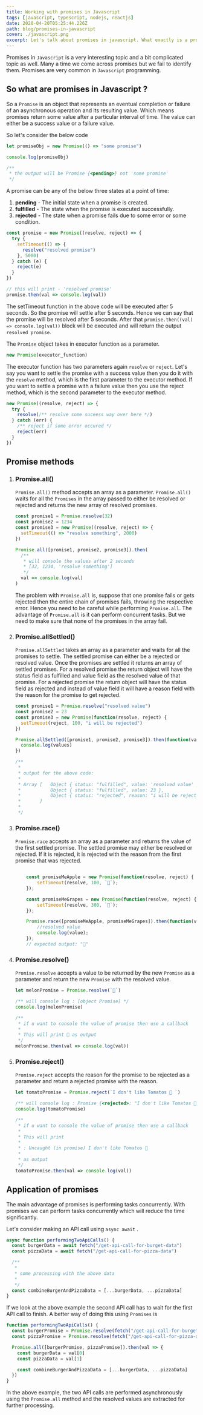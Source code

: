 ```yaml
---
title: Working with promises in Javascript
tags: [javascript, typescript, nodejs, reactjs]
date: 2020-04-20T05:25:44.226Z
path: blog/promises-in-javascript
cover: ./javascript.png
excerpt: Let's talk about promises in javascript. What exactly is a promise in javascript and how to handle promises. This article will talk about the different methods to resolve promises.
---
```


Promises in `Javascript` is a very interesting topic and a bit complicated topic as well. Many a time we come across promises but we fail to identify them. Promises are very common in `Javascript` programming.

## So what are promises in Javascript ?

So a `Promise` is an object that represents an eventual completion or failure of an asynchronous operation and its resulting value. Which means promises return some value after a particular interval of time. The value can either be a success value or a failure value.

So let's consider the below code

```javascript
let promiseObj = new Promise(() => "some promise")

console.log(promiseObj)

/**
 * the output will be Promise {<pending>} not 'some promise'
 */
```

A promise can be any of the below three states at a point of time:

1. **pending** - The initial state when a promise is created.
2. **fulfilled** - The state when the promise is executed successfully.
3. **rejected** - The state when a promise fails due to some error or some condition.

```javascript
const promise = new Promise((resolve, reject) => {
  try {
    setTimeout(() => {
      resolve("resolved promise")
    }, 5000)
  } catch (e) {
    reject(e)
  }
})

// this will print - 'resolved promise'
promise.then(val => console.log(val))
```

The setTimeout function in the above code will be executed after 5 seconds. So the promise will settle after 5 seconds. Hence we can say that the promise will be resolved after 5 seconds. After that `promise.then((val) => console.log(val))` block will be executed and will return the output `resolved promise`.

The `Promise` object takes in executor function as a parameter.

```javascript
new Promise(executor_function)
```

The executor function has two parameters again `resolve` or `reject`. Let's say you want to settle the promise with a success value then you do it with the `resolve` method, which is the first parameter to the executor method. If you want to settle a promise with a failure value then you use the reject method, which is the second parameter to the executor method.

```javascript
new Promise((resolve, reject) => {
  try {
    resolve(/** resolve some suceess way over here */)
  } catch (err) {
    /** reject if some error occured */
    reject(err)
  }
})
```

## Promise methods

1. ### Promise.all()

   `Promise.all()` method accepts an array as a parameter. `Promise.all()` waits for all the `Promises` in the array passed to either be resolved or rejected and returns the new array of resolved promises.

   ```javascript
   const promise1 = Promise.resolve(32)
   const promise2 = 1234
   const promise3 = new Promise((resolve, reject) => {
     setTimeout(() => "resolve something", 2000)
   })

   Promise.all([promise1, promise2, promise3]).then(
     /**
      * will console the values after 2 seconds
      * [32, 1234, 'resolve something']
      */
     val => console.log(val)
   )
   ```

   The problem with `Promise.all` is, suppose that one promise fails or gets rejected then the entire chain of promises fails, throwing the respective error. Hence you need to be careful while performing `Promise.all`.
   The advantage of `Promise.all` is it can perform concurrent tasks. But we need to make sure that none of the promises in the array fail.

2. ### Promise.allSettled()

   `Promise.allSettled` takes an array as a parameter and waits for all the promises to settle. The settled promise can either be a rejected or resolved value. Once the promises are settled it returns an array of settled promises. For a resolved promise the return object will have the status field as fulfilled and value field as the resolved value of that promise. For a rejected promise the return object will have the status field as rejected and instead of value field it will have a reason field with the reason for the promise to get rejected.

   ```javascript
   const promise1 = Promise.resolve("resolved value")
   const promise2 = 23
   const promise3 = new Promise(function(resolve, reject) {
     setTimeout(reject, 100, "i will be rejected")
   })

   Promise.allSettled([promise1, promise2, promise3]).then(function(values) {
     console.log(values)
   })

   /**
    *
    * output for the above code:
    *
    * Array [   Object { status: "fulfilled", value: 'resolved value' },
    *           Object { status: "fulfilled", value: 23 },
    *           Object { status: "rejected", reason: "i will be rejected" }
    *       ]
    *
    */
   ```

3. ### Promise.race()

   `Promise.race` accepts an array as a parameter and returns the value of the first settled promise. The settled promise may either be resolved or rejected. If it is rejected, it is rejected with the reason from the first promise that was rejected.


    ```javascript

        const promiseMeApple = new Promise(function(resolve, reject) {
            setTimeout(resolve, 100, `🍎`);
        });

        const promiseMeGrapes = new Promise(function(resolve, reject) {
            setTimeout(resolve, 300, `🍇`);
        });

        Promise.race([promiseMeApple, promiseMeGrapes]).then(function(value) {
            //resolved value
            console.log(value);
        });
        // expected output: "🍎"
    ```

4. ### Promise.resolve()

   `Promise.resolve` accepts a value to be returned by the new `Promise` as a parameter and return the new `Promise` with the resolved value.

   ```javascript
   let melonPromise = Promise.resolve(`🍉`)

   /** will console log : [object Promise] */
   console.log(melonPromise)

   /**
    * if u want to console the value of promise then use a callback
    *
    * This will print 🍉 as output
    */
   melonPromise.then(val => console.log(val))
   ```

5. ### Promise.reject()

   `Promise.reject` accepts the reason for the promise to be rejected as a parameter and return a rejected promise with the reason.

   ```javascript
   let tomatoPromise = Promise.reject(`I don't like Tomatos 🍅 `)

   /** will console log : Promise {<rejected>: "I don't like Tomatos 🍅 "} */
   console.log(tomatoPromise)

   /**
    * if u want to console the value of promise then use a callback
    *
    * This will print
    *
    * : Uncaught (in promise) I don't like Tomatos 🍅
    *
    * as output
    */
   tomatoPromise.then(val => console.log(val))
   ```

## Application of promises

The main advantage of promises is performing tasks concurrently. With promises we can perform tasks concurrently which will reduce the time significantly.

Let's consider making an API call using `async await` .

```javascript
async function performingTwoApiCalls() {
  const burgerData = await fetch("/get-api-call-for-burget-data")
  const pizzaData = await fetch("/get-api-call-for-pizza-data")

  /**
   *
   * some processing with the above data
   *
   */
  const combineBurgerAndPizzaData = [...burgerData, ...pizzaData]
}
```

If we look at the above example the second API call has to wait for the first API call to finish. A better way of doing this using `Promises` is

```javascript
function performingTwoApiCalls() {
  const burgerPromise = Promise.resolve(fetch("/get-api-call-for-burget-data"))
  const pizzaPromise = Promise.resolve(fetch("/get-api-call-for-pizza-data"))

  Promise.all([burgerPromise, pizzaPromise]).then(val => {
    const burgerData = val[0]
    const pizzaData = val[1]

    const combineBurgerAndPizzaData = [...burgerData, ...pizzaData]
  })
}
```

In the above example, the two API calls are performed asynchronously using the `Promise.all` method and the resolved values are extracted for further processing.

